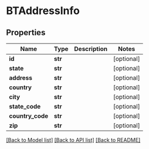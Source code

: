 # BTAddressInfo

## Properties
Name | Type | Description | Notes
------------ | ------------- | ------------- | -------------
**id** | **str** |  | [optional] 
**state** | **str** |  | [optional] 
**address** | **str** |  | [optional] 
**country** | **str** |  | [optional] 
**city** | **str** |  | [optional] 
**state_code** | **str** |  | [optional] 
**country_code** | **str** |  | [optional] 
**zip** | **str** |  | [optional] 

[[Back to Model list]](../README.md#documentation-for-models) [[Back to API list]](../README.md#documentation-for-api-endpoints) [[Back to README]](../README.md)


